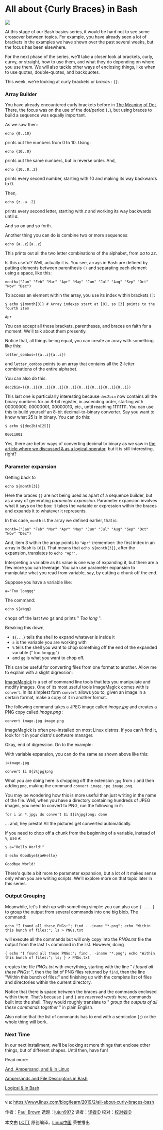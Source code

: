 [#]: collector: (lujun9972)
[#]: translator: ( )
[#]: reviewer: ( )
[#]: publisher: ( )
[#]: url: ( )
[#]: subject: (All about {Curly Braces} in Bash)
[#]: via: (https://www.linux.com/blog/learn/2019/2/all-about-curly-braces-bash)
[#]: author: (Paul Brown https://www.linux.com/users/bro66)

All about {Curly Braces} in Bash
======

![](https://www.linux.com/sites/lcom/files/styles/rendered_file/public/curly-braces-1920.jpg?itok=cScRhWrX)

At this stage of our Bash basics series, it would be hard not to see some crossover between topics. For example, you have already seen a lot of brackets in the examples we have shown over the past several weeks, but the focus has been elsewhere.

For the next phase of the series, we’ll take a closer look at brackets, curly, curvy, or straight, how to use them, and what they do depending on where you use them. We will also tackle other ways of enclosing things, like when to use quotes, double-quotes, and backquotes.

This week, we're looking at curly brackets or _braces_ : `{}`.

### Array Builder

You have already encountered curly brackets before in [The Meaning of Dot][1]. There, the focus was on the use of the dot/period (`.`), but using braces to build a sequence was equally important.

As we saw then:

```
echo {0..10}
```

prints out the numbers from 0 to 10. Using:

```
echo {10..0}
```

prints out the same numbers, but in reverse order. And,

```
echo {10..0..2}
```

prints every second number, starting with 10 and making its way backwards to 0.

Then,

```
echo {z..a..2}
```

prints every second letter, starting with _z_ and working its way backwards until _a_.

And so on and so forth.

Another thing you can do is combine two or more sequences:

```
echo {a..z}{a..z}
```

This prints out all the two letter combinations of the alphabet, from _aa_ to _zz_.

Is this useful? Well, actually it is. You see, arrays in Bash are defined by putting elements between parenthesis `()` and separating each element using a space, like this:

```
month=("Jan" "Feb" "Mar" "Apr" "May" "Jun" "Jul" "Aug" "Sep" "Oct" "Nov" "Dec")
```

To access an element within the array, you use its index within brackets `[]`:

```
$ echo ${month[3]} # Array indexes start at [0], so [3] points to the fourth item

Apr
```

You can accept all those brackets, parentheses, and braces on faith for a moment. We'll talk about them presently.

Notice that, all things being equal, you can create an array with something like this:

```
letter_combos=({a..z}{a..z})
```

and `letter_combos` points to an array that contains all the 2-letter combinations of the entire alphabet.

You can also do this:

```
dec2bin=({0..1}{0..1}{0..1}{0..1}{0..1}{0..1}{0..1}{0..1})
```

This last one is particularly interesting because `dec2bin` now contains all the binary numbers for an 8-bit register, in ascending order, starting with 00000000, 00000001, 00000010, etc., until reaching 11111111. You can use this to build yourself an 8-bit decimal-to-binary converter. Say you want to know what 25 is in binary. You can do this:

```
$ echo ${dec2bin[25]}

00011001
```

Yes, there are better ways of converting decimal to binary as we saw in [the article where we discussed & as a logical operator][2], but it is still interesting, right?

### Parameter expansion

Getting back to

```
echo ${month[3]}
```

Here the braces `{}` are not being used as apart of a sequence builder, but as a way of generating _parameter expansion_. Parameter expansion involves what it says on the box: it takes the variable or expression within the braces and expands it to whatever it represents.

In this case, `month` is the array we defined earlier, that is:

```
month=("Jan" "Feb" "Mar" "Apr" "May" "Jun" "Jul" "Aug" "Sep" "Oct" "Nov" "Dec")
```

And, item 3 within the array points to `"Apr"` (remember: the first index in an array in Bash is `[0]`). That means that `echo ${month[3]}`, after the expansion, translates to `echo "Apr"`.

Interpreting a variable as its value is one way of expanding it, but there are a few more you can leverage. You can use parameter expansion to manipulate what you read from variable, say, by cutting a chunk off the end.

Suppose you have a variable like:

```
a="Too longgg"
```

The command:

```
echo ${a%gg}
```

chops off the last two gs and prints " _Too long_ ".

Breaking this down,

  * `${...}` tells the shell to expand whatever is inside it
  * `a` is the variable you are working with
  * `%` tells the shell you want to chop something off the end of the expanded variable ("Too longgg")
  * and `gg` is what you want to chop off.



This can be useful for converting files from one format to another. Allow me to explain with a slight digression:

[ImageMagick][3] is a set of command line tools that lets you manipulate and modify images. One of its most useful tools ImageMagick comes with is `convert`. In its simplest form `convert` allows you to, given an image in a certain format, make a copy of it in another format.

The following command takes a JPEG image called _image.jpg_ and creates a PNG copy called _image.png_ :

```
convert image.jpg image.png
```

ImageMagick is often pre-installed on most Linux distros. If you can't find it, look for it in your distro's software manager.

Okay, end of digression. On to the example:

With variable expansion, you can do the same as shown above like this:

```
i=image.jpg

convert $i ${i%jpg}png
```

What you are doing here is chopping off the extension `jpg` from `i` and then adding `png`, making the command `convert image.jpg image.png`.

You may be wondering how this is more useful than just writing in the name of the file. Well, when you have a directory containing hundreds of JPEG images, you need to convert to PNG, run the following in it:

```
for i in *.jpg; do convert $i ${i%jpg}png; done
```

... and, hey presto! All the pictures get converted automatically.

If you need to chop off a chunk from the beginning of a variable, instead of `%`, use `#`:

```
$ a="Hello World!"

$ echo Goodbye${a#Hello}

Goodbye World!
```

There's quite a bit more to parameter expansion, but a lot of it makes sense only when you are writing scripts. We'll explore more on that topic later in this series.

### Output Grouping

Meanwhile, let's finish up with something simple: you can also use `{ ... }` to group the output from several commands into one big blob. The command:

```
echo "I found all these PNGs:"; find . -iname "*.png"; echo "Within this bunch of files:"; ls > PNGs.txt
```

will execute all the commands but will only copy into the _PNGs.txt_ file the output from the last `ls` command in the list. However, doing

```
{ echo "I found all these PNGs:"; find . -iname "*.png"; echo "Within this bunch of files:"; ls; } > PNGs.txt
```

creates the file _PNGs.txt_ with everything, starting with the line " _I found all these PNGs:_ ", then the list of PNG files returned by `find`, then the line "Within this bunch of files:" and finishing up with the complete list of files and directories within the current directory.

Notice that there is space between the braces and the commands enclosed within them. That’s because `{` and `}` are _reserved words_ here, commands built into the shell. They would roughly translate to " _group the outputs of all these commands together_ " in plain English.

Also notice that the list of commands has to end with a semicolon (`;`) or the whole thing will bork.

### Next Time

In our next installment, we'll be looking at more things that enclose other things, but of different shapes. Until then, have fun!

Read more:

[And, Ampersand, and & in Linux][4]

[Ampersands and File Descriptors in Bash][5]

[Logical & in Bash][2]

--------------------------------------------------------------------------------

via: https://www.linux.com/blog/learn/2019/2/all-about-curly-braces-bash

作者：[Paul Brown][a]
选题：[lujun9972][b]
译者：[译者ID](https://github.com/译者ID)
校对：[校对者ID](https://github.com/校对者ID)

本文由 [LCTT](https://github.com/LCTT/TranslateProject) 原创编译，[Linux中国](https://linux.cn/) 荣誉推出

[a]: https://www.linux.com/users/bro66
[b]: https://github.com/lujun9972
[1]: https://www.linux.com/blog/learn/2019/1/linux-tools-meaning-dot
[2]: https://www.linux.com/blog/learn/2019/2/logical-ampersand-bash
[3]: http://www.imagemagick.org/
[4]: https://www.linux.com/blog/learn/2019/2/and-ampersand-and-linux
[5]: https://www.linux.com/blog/learn/2019/2/ampersands-and-file-descriptors-bash
